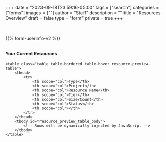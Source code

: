 +++
date = "2023-09-18T23:59:16-05:00"
tags = ["search"]
categories = ["forms"]
images = [""]
author = "Staff"
description = ""
title = "Resources Overview"
draft = false
type = "form"
private = true
+++
<style>

  .table-container {
    width: 100%;
    margin: 0 auto;
    padding-top: 10px;
    overflow-x: auto;
  }

  .resource-preview-table {
    width: 100%;
    border: solid 1px #ccc;
    font-size: 15px;
    padding: 1.5rem;
    background-color: #eee;
    border: solid 1px #ccc;
    margin-bottom: 1rem;
    overflow: hidden;
  }


  .resource-preview-table th,
  .resource-preview-table td {
    text-align: left;
    padding: 12px 16px;
  }
  
  /* Responsive adjustment */
  @media (max-width: 768px) {
    .resource-preview-table th,
    .resource-preview-table td {
      padding: 10px 8px;
      font-size: 13px;
    }
  }
</style>
<!-- Core scripts needed for form functionality -->
<script type="text/javascript" src="https://cdnjs.cloudflare.com/ajax/libs/jquery/3.6.0/jquery.min.js"></script>
<script type="text/javascript" src="/js/resource-overview-page.js"></script>

<div class="message" id="resultMessage"></div><br /><br/>
  {{% form-userinfo-v2 %}} 
<div class="table-container">
<h4 class="mb-3">Your Current Resources</h4>

  <!-- Table for Resource Preview -->
    <table class="table table-bordered table-hover resource-preview-table">
        <thead>
            <tr>
                <th scope="col">Type</th>
                <th scope="col">Project</th>
                <th scope="col">Resource Name</th>
                <th scope="col">Tier</th>
                <th scope="col">Size/Count</th>
                <th scope="col">Status</th>
                <th scope="col"></th>
            </tr>
        </thead>
        <tbody id="resource_preview_table_body">
            <!-- Rows will be dynamically injected by JavaScript -->
        </tbody>
    </table>
</div>

<script type="text/javascript" src="/js/response-message.js"></script>
<script type="text/javascript" src="/js/user-session-v2.js"></script>
<script type="text/javascript" src="/js/support-request.js"></script>
